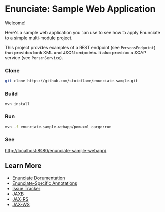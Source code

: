 # Enunciate: Sample Web Application

Welcome!

Here's a sample web application you can use to see how to apply Enunciate to a simple multi-module project.

This project provides examples of a REST endpoint (see `PersonsEndpoint`) that provides both XML and JSON endpoints.
It also provides a SOAP service (see `PersonService`).

### Clone

```bash
git clone https://github.com/stoicflame/enunciate-sample.git
```

### Build

```bash
mvn install
```

### Run

```bash
mvn -f enunciate-sample-webapp/pom.xml cargo:run
```

### See

[http://localhost:8080/enunciate-sample-webapp/](http://localhost:8080/enunciate-sample-webapp/)

## Learn More

* [Enunciate Documentation](https://github.com/stoicflame/enunciate/wiki)
* [Enunciate-Specific Annotations](https://github.com/stoicflame/enunciate/wiki/Enunciate-Specific-Annotations)
* [Issue Tracker](https://github.com/stoicflame/enunciate/issues/)
* [JAXB](https://jaxb.java.net/)
* [JAX-RS](https://jax-rs-spec.java.net/)
* [JAX-WS](https://jax-ws.java.net/)
